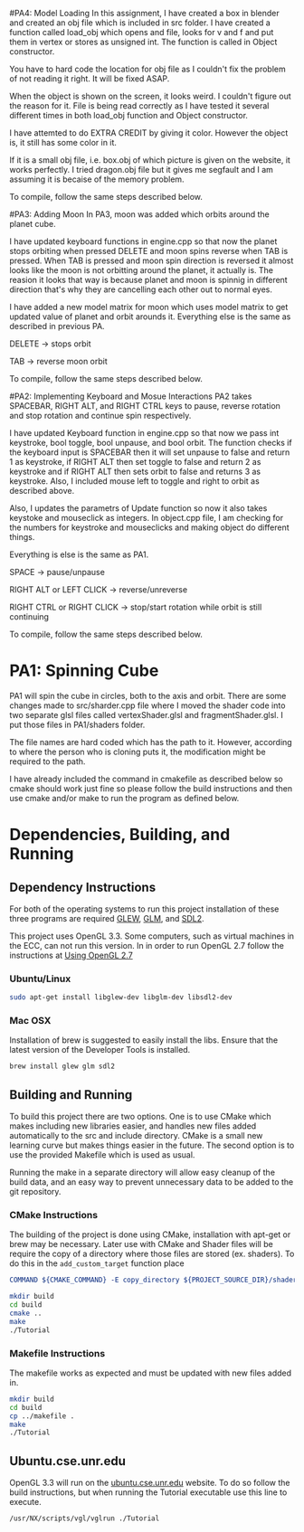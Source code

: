 #PA4: Model Loading
In this assignment, I have created a box in blender and created an obj file which is included in src folder. I have created a function called load_obj which opens and file, looks for v and f and put them in vertex or stores as unsigned int. The function is called in Object constructor.

You have to hard code the location for obj file as I couldn't fix the problem of not reading it right. It will be fixed ASAP. 

When the object is shown on the screen, it looks weird. I couldn't figure out the reason for it. File is being read correctly as I have tested it several different times in both load_obj function and Object constructor. 

I have attemted to do EXTRA CREDIT by giving it color. However the object is, it still has some color in it. 

If it is a small obj file, i.e. box.obj of which picture is given on the website, it works perfectly. I tried dragon.obj file but it gives me segfault and I am assuming it is becaise of the memory problem. 

To compile, follow the same steps described below.

#PA3: Adding Moon
In PA3, moon was added which orbits around the planet cube. 

I have updated keyboard functions in engine.cpp so that now the planet stops orbiting when pressed DELETE and moon spins reverse when TAB is pressed. When TAB is pressed and moon spin direction is reversed it almost looks like the moon is not orbitting around the planet, it actually is. The reasion it looks that way is because planet and moon is spinnig in different direction that's why they are cancelling each other out to normal eyes. 

I have added a new model matrix for moon which uses model matrix to get updated value of planet and orbit arounds it. Everything else is the same as described in previous PA. 

DELETE -> stops orbit 

TAB -> reverse moon orbit

To compile, follow the same steps described below.

#PA2: Implementing Keyboard and Mosue Interactions
PA2 takes SPACEBAR, RIGHT ALT, and RIGHT CTRL keys to pause, reverse rotation and stop rotation and continue spin respectively. 

I have updated Keyboard function in engine.cpp so that now we pass int keystroke, bool toggle, bool unpause, and bool orbit. The function checks if the keyboard input is SPACEBAR then it will set unpause to false and return 1 as keystroke, if RIGHT ALT then set toggle to false and return 2 as keystroke and if RIGHT ALT then sets orbit to false and returns 3 as keystroke. Also, I included mouse left to toggle and right to orbit as described above. 

Also, I updates the parametrs of Update function so now it also takes keystoke and mouseclick as integers. In object.cpp file, I am checking for the numbers for keystroke and mouseclicks and making object do different things. 

Everything is else is the same as PA1.

SPACE -> pause/unpause

RIGHT ALT or LEFT CLICK -> reverse/unreverse 

RIGHT CTRL or RIGHT CLICK -> stop/start rotation while orbit is still continuing

To compile, follow the same steps described below.

# PA1: Spinning Cube

PA1 will spin the cube in circles, both to the axis and orbit. There are some changes made to src/sharder.cpp file where I moved the shader code into two separate glsl files called vertexShader.glsl and fragmentShader.glsl. I put those files in PA1/shaders folder.

The file names are hard coded which has the path to it. However, according to where the person who is cloning puts it, the modification might be required to the path.

I have already included the command in cmakefile as described below so cmake should work just fine so please follow the build instructions and then use cmake and/or make to run the program as defined below.

# Dependencies, Building, and Running

## Dependency Instructions
For both of the operating systems to run this project installation of these three programs are required [GLEW](http://glew.sourceforge.net/), [GLM](http://glm.g-truc.net/0.9.7/index.html), and [SDL2](https://wiki.libsdl.org/Tutorials).

This project uses OpenGL 3.3. Some computers, such as virtual machines in the ECC, can not run this version. In in order to run OpenGL 2.7 follow the instructions at [Using OpenGL 2.7](https://github.com/HPC-Vis/computer-graphics/wiki/Using-OpenGL-2.7)

### Ubuntu/Linux
```bash
sudo apt-get install libglew-dev libglm-dev libsdl2-dev
```

### Mac OSX
Installation of brew is suggested to easily install the libs. Ensure that the latest version of the Developer Tools is installed.
```bash
brew install glew glm sdl2
```

## Building and Running
To build this project there are two options. One is to use CMake which makes including new libraries easier, and handles new files added automatically to the src and include directory. CMake is a small new learning curve but makes things easier in the future.
The second option is to use the provided Makefile which is used as usual.

Running the make in a separate directory will allow easy cleanup of the build data, and an easy way to prevent unnecessary data to be added to the git repository.  

### CMake Instructions
The building of the project is done using CMake, installation with apt-get or brew may be necessary. Later use with CMake and Shader files will be require the copy of a directory where those files are stored (ex. shaders). To do this in the ```add_custom_target``` function place 
```cmake
COMMAND ${CMAKE_COMMAND} -E copy_directory ${PROJECT_SOURCE_DIR}/shaders/ ${CMAKE_CURRENT_BINARY_DIR}/shaders
```

```bash
mkdir build
cd build
cmake ..
make
./Tutorial
```

### Makefile Instructions 
The makefile works as expected and must be updated with new files added in.

```bash
mkdir build
cd build
cp ../makefile .
make
./Tutorial
```

## Ubuntu.cse.unr.edu
OpenGL 3.3 will run on the [ubuntu.cse.unr.edu](https://ubuntu.cse.unr.edu/) website. To do so follow the build instructions, but when running the Tutorial executable use this line to execute.
```bash
/usr/NX/scripts/vgl/vglrun ./Tutorial
```
